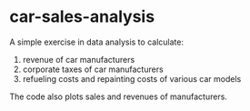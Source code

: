 # car-sales-analysis
A simple exercise in data analysis to calculate:
1. revenue of car manufacturers
2. corporate taxes of car manufacturers
3. refueling costs and repainting costs of various car models

The code also plots sales and revenues of manufacturers. 
